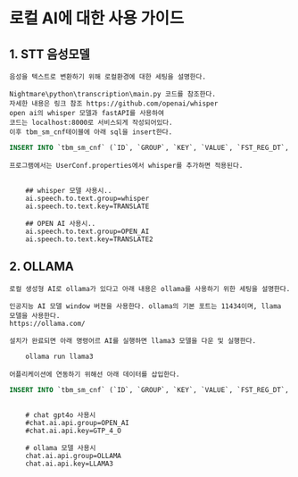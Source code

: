 
# 로컬 AI에 대한 사용 가이드
## 1. STT 음성모델
    음성을 텍스트로 변환하기 위해 로컬환경에 대한 세팅을 설명한다.

    Nightmare\python\transcription\main.py 코드를 참조한다. 
    자세한 내용은 링크 참조 https://github.com/openai/whisper 
    open ai의 whisper 모델과 fastAPI를 사용하여 
    코드는 localhost:8000로 서비스되게 작성되어있다.
    이후 tbm_sm_cnf테이블에 아래 sql을 insert한다. 

```sql
INSERT INTO `tbm_sm_cnf` (`ID`, `GROUP`, `KEY`, `VALUE`, `FST_REG_DT`, `FNL_UPD_DT`, `CNF_CMF_1`, `CNF_CMF_2`, `CNF_CMF_3`, `CNF_CMF_4`, `CNF_CMF_5`, `CNF_CMF_6`, `CNF_CMF_7`, `CNF_CMF_8`, `CNF_CMF_9`, `CNF_CMF_10`, `USE_YN`) VALUES (9, 'whisper', 'TRANSLATE', 'http://localhost:8000/audio/transcriptions2', '2024-06-23 01:20:48', NULL, NULL, NULL, NULL, NULL, NULL, NULL, NULL, NULL, NULL, NULL, 'Y');
```

    프로그램에서는 UserConf.properties에서 whisper를 추가하면 적용된다.
```UserConf.properties

    ## whisper 모델 사용시..
    ai.speech.to.text.group=whisper
    ai.speech.to.text.key=TRANSLATE

    ## OPEN AI 사용시..
    ai.speech.to.text.group=OPEN_AI
    ai.speech.to.text.key=TRANSLATE2
```

## 2. OLLAMA
    로컬 생성형 AI로 ollama가 있다고 아래 내용은 ollama를 사용하기 위한 세팅을 설명한다.

    인공지능 AI 모델 window 버젼을 사용한다. ollama의 기본 포트는 11434이며, llama 모델을 사용한다.
    https://ollama.com/
    
    설치가 완료되면 아래 명령어르 AI를 실행하면 llama3 모델을 다운 및 실행한다.
```cmd
    ollama run llama3
```

    어플리케이션에 연동하기 위해선 아래 데이터를 삽입한다.
```sql
INSERT INTO `tbm_sm_cnf` (`ID`, `GROUP`, `KEY`, `VALUE`, `FST_REG_DT`, `FNL_UPD_DT`, `CNF_CMF_1`, `CNF_CMF_2`, `CNF_CMF_3`, `CNF_CMF_4`, `CNF_CMF_5`, `CNF_CMF_6`, `CNF_CMF_7`, `CNF_CMF_8`, `CNF_CMF_9`, `CNF_CMF_10`, `USE_YN`) VALUES (8, 'OLLAMA', 'LLAMA3', 'http://localhost:11434/api/chat', '2024-05-26 17:17:30', NULL, 'llama3', '', NULL, NULL, NULL, NULL, NULL, NULL, NULL, NULL, 'Y');

```

```UserConf.properties

    # chat gpt4o 사용시
    #chat.ai.api.group=OPEN_AI
    #chat.ai.api.key=GTP_4_O

    # ollama 모델 사용시
    chat.ai.api.group=OLLAMA
    chat.ai.api.key=LLAMA3
```